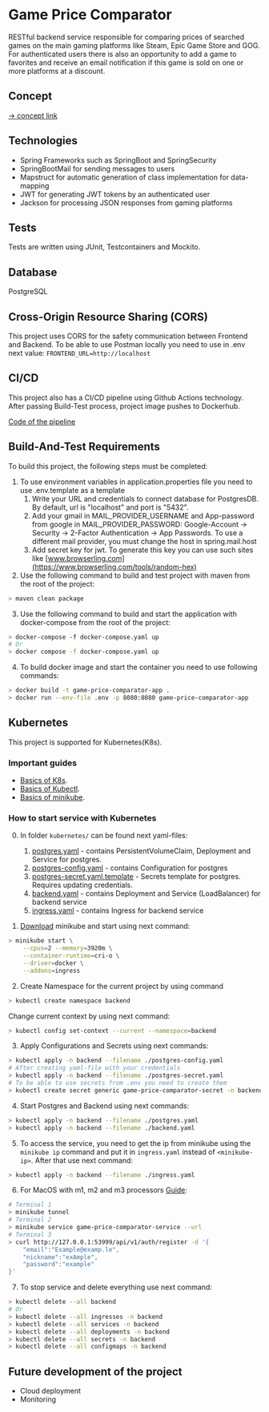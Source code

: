 # Game Price Comparator

RESTful backend service responsible for comparing prices of searched games on the main gaming platforms like Steam, Epic Game Store and GOG. For authenticated users there is also an opportunity to add a game to favorites and receive an email notification if this game is sold on one or more platforms at a discount.

## Concept

[→ concept link](./docs/concept.md)

## Technologies
- Spring Frameworks such as SpringBoot and SpringSecurity
- SpringBootMail for sending messages to users
- Mapstruct for automatic generation of class implementation for data-mapping
- JWT for generating JWT tokens by an authenticated user
- Jackson for processing JSON responses from gaming platforms

## Tests
Tests are written using JUnit, Testcontainers and Mockito.

## Database
PostgreSQL

## Cross-Origin Resource Sharing (CORS)

This project uses CORS for the safety communication between Frontend and Backend. To be able to use Postman locally you need to use in .env next value: `FRONTEND_URL=http://localhost`

## CI/CD
This project also has a CI/CD pipeline using Github Actions technology. After passing Build-Test process, project image pushes to Dockerhub.

[Code of the pipeline](https://github.com/kirdreamer/GamePriceComparator/blob/main/.github/workflows/build-and-test-app.yaml)

## Build-And-Test Requirements
To build this project, the following steps must be completed:

1. To use environment variables in application.properties file you need to use .env.template as a template
    1. Write your URL and credentials to connect database for PostgresDB. By default, url is "localhost" and port is "5432".
    2. Add your gmail in MAIL_PROVIDER_USERNAME and App-password from google in MAIL_PROVIDER_PASSWORD: Google-Account -> Security -> 2-Factor Authentication -> App Passwords. To use a different mail provider, you must change the host in spring.mail.host
    3. Add secret key for jwt. To generate this key you can use such sites like [www.browserling.com](https://www.browserling.com/tools/random-hex)
2. Use the following command to build and test project with maven from the root of the project:
``` bash
> maven clean package
```
3. Use the following command to build and start the application with docker-compose from the root of the project:
``` bash
> docker-compose -f docker-compose.yaml up
# Or
> docker compose -f docker-compose.yaml up
```
4. To build docker image and start the container you need to use following commands:
``` bash
> docker build -t game-price-comparator-app .
> docker run --env-file .env -p 8080:8080 game-price-comparator-app
```

## Kubernetes

This project is supported for Kubernetes(K8s). 

### Important guides
- [Basics of K8s](https://kubernetes.io/docs/tutorials/kubernetes-basics/).
- [Basics of Kubectl](https://kubernetes.io/docs/reference/kubectl/).
- [Basics of minikube](https://kubernetes.io/docs/tutorials/hello-minikube/).


### How to start service with Kubernetes

0. In folder `kubernetes/` can be found next yaml-files:
   1. [postgres.yaml](kubernetes%2Fpostgres.yaml) - contains PersistentVolumeClaim, Deployment and Service for postgres. 
   2. [postgres-config.yaml](kubernetes%2Fpostgres-config.yaml) - contains Configuration for postgres
   3. [postgres-secret.yaml.template](kubernetes%2Fpostgres-secret.yaml.template) - Secrets template for postgres. Requires updating credentials.
   4. [backend.yaml](kubernetes%2Fbackend.yaml) - contains Deployment and Service (LoadBalancer) for backend service
   5. [ingress.yaml](kubernetes%2Fingress.yaml) - contains Ingress for backend service


1. [Download](https://minikube.sigs.k8s.io/docs/start/?arch=%2Fmacos%2Farm64%2Fstable%2Fbinary+download) minikube and start using next command:
``` bash
> minikube start \
    --cpus=2 --memory=3920m \
    --container-runtime=cri-o \
    --driver=docker \
    --addons=ingress
```

2. Create Namespace for the current project by using command 
``` bash
> kubectl create namespace backend
```
Change current context by using next command:
``` bash
> kubectl config set-context --current --namespace=backend
```
3. Apply Configurations and Secrets using next commands:
``` bash
> kubectl apply -n backend --filename ./postgres-config.yaml
# After creating yaml-file with your credentials
> kubectl apply -n backend --filename ./postgres-secret.yaml
# To be able to use secrets from .env you need to create them
> kubectl create secret generic game-price-comparator-secret -n backend --from-env-file=.env
```

4. Start Postgres and Backend using next commands:

``` bash
> kubectl apply -n backend --filename ./postgres.yaml
> kubectl apply -n backend --filename ./backend.yaml
```

5. To access the service, you need to get the ip from minikube using the `minikube ip` command and put it in `ingress.yaml` instead of `<minikube-ip>`. After that use next command:
``` bash
> kubectl apply -n backend --filename ./ingress.yaml
```

6. For MacOS with m1, m2 and m3 processors [Guide](https://kubernetes.io/docs/tasks/access-application-cluster/ingress-minikube/#create-an-ingress):
``` bash
# Terminal 1
> minikube tunnel
# Terminal 2
> minikube service game-price-comparator-service --url
# Terminal 3 
> curl http://127.0.0.1:53999/api/v1/auth/register -d '{
    "email":"Example@examp.le",
    "nickname":"exAmple",
    "password":"example"
}'
```

7. To stop service and delete everything use next command:
``` bash
> kubectl delete --all backend
# Or
> kubectl delete --all ingresses -n backend
> kubectl delete --all services -n backend
> kubectl delete --all deployments -n backend
> kubectl delete --all secrets -n backend
> kubectl delete --all configmaps -n backend
```


## Future development of the project
* Cloud deployment
* Monitoring
